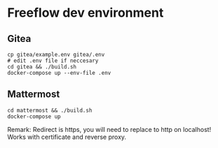 # Freeflow dev environment

## Gitea
```
cp gitea/example.env gitea/.env
# edit .env file if neccesary
cd gitea && ./build.sh
docker-compose up --env-file .env
```

## Mattermost
```
cd mattermost && ./build.sh
docker-compose up
```

Remark: Redirect is https, you will need to replace to http on localhost! Works with certificate and reverse proxy.





